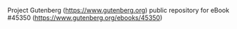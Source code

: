 Project Gutenberg (https://www.gutenberg.org) public repository for eBook #45350 (https://www.gutenberg.org/ebooks/45350)
